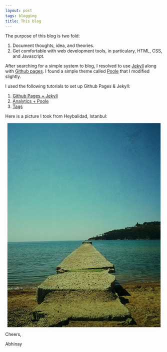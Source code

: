 ```yaml
---
layout: post
tags: blogging
title: This blog
---
```


The purpose of this blog is two fold:

1. Document thoughts, idea, and theories.
2. Get comfortable with web development tools, in particulary, HTML, CSS, and Javascript.




After searching for a simple system to blog, I resolved to use [Jekyll](http://jekyllrb.com/) along with [Github pages](https://pages.github.com). I found a simple theme called [Poole](http://getpoole.com) that I modified slightly.

I used the following tutorials to set up Github Pages & Jekyll:

1. [Github Pages + Jekyll](https://help.github.com/articles/using-jekyll-with-pages)
2. [Analytics + Poole](http://joshualande.com/jekyll-github-pages-poole/) 
3. [Tags](http://charliepark.org/tags-in-jekyll/)

Here is a picture I took from Heybalidad, Istanbul:

<p align="center">

  <img src="/assets/test.jpg" alt="Istanbul" align="middle">
</p>

Cheers,

Abhinay
